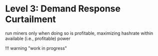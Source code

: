 # Level 3: Demand Response Curtailment

run miners only when doing so is profitable, maximizing hashrate within available (i.e., profitable) power




!!! warning "work in progress"




